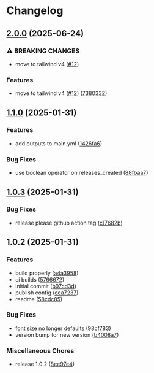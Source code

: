 # Changelog

## [2.0.0](https://github.com/unraid/tailwind-rem-to-rem/compare/v1.1.0...v2.0.0) (2025-06-24)


### ⚠ BREAKING CHANGES

* move to tailwind v4 ([#12](https://github.com/unraid/tailwind-rem-to-rem/issues/12))

### Features

* move to tailwind v4 ([#12](https://github.com/unraid/tailwind-rem-to-rem/issues/12)) ([7380332](https://github.com/unraid/tailwind-rem-to-rem/commit/738033280007a664138597bd958f3e2794afafa2))

## [1.1.0](https://github.com/unraid/tailwind-rem-to-rem/compare/v1.0.3...v1.1.0) (2025-01-31)


### Features

* add outputs to main.yml ([1426fa6](https://github.com/unraid/tailwind-rem-to-rem/commit/1426fa6a81e7a4829378c4096115e5f3660fc7bc))


### Bug Fixes

* use boolean operator on releases_created ([88fbaa7](https://github.com/unraid/tailwind-rem-to-rem/commit/88fbaa7419559a3156bae7fdc2e986a513c3a711))

## [1.0.3](https://github.com/unraid/tailwind-rem-to-rem/compare/v1.0.2...v1.0.3) (2025-01-31)


### Bug Fixes

* release please github action tag ([c17682b](https://github.com/unraid/tailwind-rem-to-rem/commit/c17682bf6e59dcda0f805a06dbc09c6a18e991e5))

## 1.0.2 (2025-01-31)


### Features

* build properly ([a4a3958](https://github.com/unraid/tailwind-rem-to-rem/commit/a4a3958cd0c6af000a9f87a9d2e8543e976d3ace))
* ci builds ([5766672](https://github.com/unraid/tailwind-rem-to-rem/commit/57666728e8188da7bfe872ff812a1bc2eb35f485))
* initial commit ([b97cd3d](https://github.com/unraid/tailwind-rem-to-rem/commit/b97cd3d7fef8ad91e5776aa6a7387222a7d4391e))
* publish config ([cea7237](https://github.com/unraid/tailwind-rem-to-rem/commit/cea7237a59adbe67d58e275731eb6499381c3c29))
* readme ([58cdc85](https://github.com/unraid/tailwind-rem-to-rem/commit/58cdc85e2625b74f398679b676bb3264c1bf60b9))


### Bug Fixes

* font size no longer defaults ([98cf783](https://github.com/unraid/tailwind-rem-to-rem/commit/98cf783d568f27eb4841b8714ed41c662a524a56))
* version bump for new version ([b4008a7](https://github.com/unraid/tailwind-rem-to-rem/commit/b4008a7dc6ad9b3de00cc15790ff3bbda3a25740))


### Miscellaneous Chores

* release 1.0.2 ([8ee97e4](https://github.com/unraid/tailwind-rem-to-rem/commit/8ee97e412abd975df082afbe6a0fc0971295b7b0))
